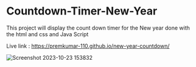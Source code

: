 # Countdown-Timer-New-Year
This project will display the count down timer for the New year
done with the html and css and Java Script

Live link : https://premkumar-110.github.io/new-year-countdown/


![Screenshot 2023-10-23 153832](https://github.com/premkumar-110/weather-info/assets/122764871/aa83d52e-84cb-4c38-b3b8-3c0ee7bb7fd0)
